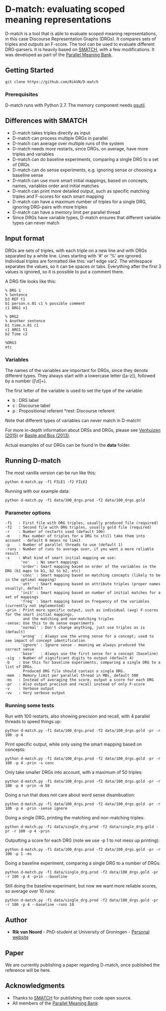 # D-match: evaluating scoped meaning representations

D-match is a tool that is able to evaluate scoped meaning representations, in this case Discourse Representation Graphs (DRGs). It compares sets of triples and outputs an F-score. The tool can be used to evaluate different DRG-parsers.
It is heavily based on [SMATCH](https://github.com/snowblink14/smatch), with a few modifications. It was developed as part of the [Parallel Meaning Bank](www.pmb.let.rug.nl).

## Getting Started

```
git clone https://github.com/RikVN/D-match
```

### Prerequisites

D-match runs with Python 2.7. The memory component needs [psutil](https://pypi.python.org/pypi/psutil).

## Differences with SMATCH ##

* D-match takes triples directly as input
* D-match can process multiple DRGs in parallel
* D-match can average over multiple runs of the system
* D-match needs more restarts, since DRGs, on average, have more triples and variables
* D-match can do baseline experiments, comparing a single DRG to a set of DRGs
* D-match can do sense experiments, e.g. ignoring sense or choosing a baseline sense
* D-match can use more smart initial mappings, based on concepts, names, variables order and initial matches
* D-match can print more detailed output, such as specific matching triples and F-scores for each smart mapping
* D-match can have a maximum number of triples for a single DRG, ignoring DRG-pairs with more triples
* D-match can have a memory limit per parallel thread
* Since DRGs have variable types, D-match ensures that different variable types can never match

## Input format ##

DRGs are sets of triples, with each triple on a new line and with DRGs separated by a white line. Lines starting with '#' or '%' are ignored. Individual triples are formatted like this: var1 edge var2. The whitespace separates the values, so it can be spaces or tabs. Everything after the first 3 values is ignored, so it is possible to put a comment there.

A DRG file looks like this:

```
% DRG 1
% Sentence
b3 REF t1
b1 person.n.01 c1 % possible comment
c1 ARG1 x1

% DRG2
% Another sentence
b1 time.n.01 c1
c1 ARG1 t1
b2 Time c2

%DRG3
etc
```

### Variables ###

The names of the variables are important for DRGs, since they denote different types. They always start with a lowercase letter ([a-z]), followed by a number ([\d]+).

The first letter of the variable is used to set the type of the variable:

* b  : DRS label 
* c  : Discourse label
* p  : Propositional referent
*rest: Discourse referent

Note that different types of variables can never match in D-match! 

For more in-depth information about DRSs and DRGs, please see [Venhuizen (2015)](http://www.rug.nl/research/portal/publications/projection-in-discourse(a83cf9d5-d9ec-4be4-ba8e-e92b7dd4e823).html) or [Basile and Bos (2013)](https://hal.archives-ouvertes.fr/hal-01344582/document).

Actual examples of our DRGs can be found in the **data** folder.

## Running D-match

The most vanilla version can be run like this:

```
python d-match.py -f1 FILE1 -f2 FILE2
```

Running with our example data:

```
python d-match.py -f1 data/100_drgs.prod -f2 data/100_drgs.gold
```

### Parameter options ###

```
-f1   : First file with DRG triples, usually produced file (required)
-f2   : Second file with DRG triples, usually gold file (required)
-r    : Number of restarts used (default 100)
-m    : Max number of triples for a DRG to still take them into account - default 0 means no limit
-p    : Number of parallel threads to use (default 1)
-runs : Number of runs to average over, if you want a more reliable result
-s    : What kind of smart initial mapping we use:
       'no'   : No smart mappings
       'order': Smart mapping based on order of the variables in the DRG (b1 maps to b1, b2 to b2, etc)
       'conc' : Smart mapping based on matching concepts (likely to be in the optimal mapping)
       'att'  : Smart mapping based on attribute triples (proper names usually), default
       'init' : Smart mapping based on number of initial matches for a set of mappings
       'freq' : Smart mapping based on frequency of the variables (currently not implemented)
-prin : Print more specific output, such as individual (avg) F-scores for the smart initial mappings, 
        and the matching and non-matching triples
-sense: Use this to do sense experiments
       'normal' : Don't change anything, just use triples as is (default)   
       'wrong'  : Always use the wrong sense for a concept; used to see impact of concept identification
       'ignore' : Ignore sense - meaning we always produced the correct sense
       'base'   : Always use the first sense for a concept (baseline)
-sig  : Number of significant digits to output (default 4)
-b    : Use this for baseline experiments, comparing a single DRG to a list of DRGs. 
        Produced DRG file should contain a single DRG.
-mem  : Memory limit per parallel thread in MBs, default 500        
-ms   : Instead of averaging the score, output a score for each DRG
-pr   : Also output precison and recall instead of only F-score
-v    : Verbose output
-vv   : Very verbose output  
```

### Running some tests ###

Run with 100 restarts, also showing precision and recall,  with 4 parallel threads to speed things up:

```
python d-match.py -f1 data/100_drgs.prod -f2 data/100_drgs.gold -pr -r 100 -p 4
```

Print specific output, while only using the smart mapping based on concepts:

```
python d-match.py -f1 data/100_drgs.prod -f2 data/100_drgs.gold -pr -r 100 -p 4 -prin -s conc
```

Only take smaller DRGs into account, with a maximum of 50 triples:

```
python d-match.py -f1 data/100_drgs.prod -f2 data/100_drgs.gold -pr -r 100 -p 4 -prin -m 50
```

Doing a run that does not care about word sense disambuation:

```
python d-match.py -f1 data/100_drgs.prod -f2 data/100_drgs.gold -pr -r 100 -p 4 -prin -sense ignore
```

Doing a single DRG, printing the matching and non-matching triples:

```
python d-match.py -f1 data/single_drg.prod -f2 data/single_drg.gold -pr -r 100 -p 4 -prin
```

Outputting a score for each DRG (note we use -p 1 to not mess up printing):

```
python d-match.py -f1 data/100_drgs.prod -f2 data/100_drgs.gold -pr -r 100 -p 1 -ms
```

Doing a baseline experiment, comparing a single DRG to a number of DRGs:

```
python d-match.py -f1 data/single_drg.prod -f2 data/100_drgs.gold -pr -r 100 -p 4 -prin --baseline
```

Still doing the baseline experiment, but now we want more reliable scores, so average over 10 runs:

```
python d-match.py -f1 data/single_drg.prod -f2 data/100_drgs.gold -pr -r 100 -p 4 --baseline -runs 10
```

## Author

* **Rik van Noord** - PhD-student at University of Groningen - [Personal website](www.rikvannoord.nl)

## Paper ##

We are currently publishing a paper regarding D-match, once published the reference will be here.

## Acknowledgments

* Thanks to [SMATCH](https://github.com/snowblink14/smatch) for publishing their code open source.
* All members of the [Parallel Meaning Bank](www.pmb.let.rug.nl)
